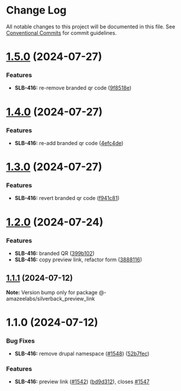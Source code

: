 # Change Log

All notable changes to this project will be documented in this file.
See [Conventional Commits](https://conventionalcommits.org) for commit guidelines.

# [1.5.0](https://github.com/AmazeeLabs/silverback-mono/compare/@-amazeelabs/silverback_preview_link@1.4.0...@-amazeelabs/silverback_preview_link@1.5.0) (2024-07-27)


### Features

* **SLB-416:** re-remove branded qr code ([9f8518e](https://github.com/AmazeeLabs/silverback-mono/commit/9f8518e960a0ca93dab00430a1b059afb0478964))





# [1.4.0](https://github.com/AmazeeLabs/silverback-mono/compare/@-amazeelabs/silverback_preview_link@1.3.0...@-amazeelabs/silverback_preview_link@1.4.0) (2024-07-27)


### Features

* **SLB-416:** re-add branded qr code ([4efc4de](https://github.com/AmazeeLabs/silverback-mono/commit/4efc4de944de9f9fdf993eb723e8eed7d1b70400))





# [1.3.0](https://github.com/AmazeeLabs/silverback-mono/compare/@-amazeelabs/silverback_preview_link@1.2.0...@-amazeelabs/silverback_preview_link@1.3.0) (2024-07-27)


### Features

* **SLB-416:** revert branded qr code ([f941c81](https://github.com/AmazeeLabs/silverback-mono/commit/f941c819bc6013ef11cf2cfcfd5c05bcb7ebdb7c))





# [1.2.0](https://github.com/AmazeeLabs/silverback-mono/compare/@-amazeelabs/silverback_preview_link@1.1.1...@-amazeelabs/silverback_preview_link@1.2.0) (2024-07-24)


### Features

* **SLB-416:** branded QR ([399b102](https://github.com/AmazeeLabs/silverback-mono/commit/399b102728179e9330f6cec403643439cd6a77e9))
* **SLB-416:** copy preview link, refactor form ([3888116](https://github.com/AmazeeLabs/silverback-mono/commit/3888116ec334d6f01c1541e23187134f00ba9546))





## [1.1.1](https://github.com/AmazeeLabs/silverback-mono/compare/@-amazeelabs/silverback_preview_link@1.1.0...@-amazeelabs/silverback_preview_link@1.1.1) (2024-07-12)

**Note:** Version bump only for package @-amazeelabs/silverback_preview_link





# 1.1.0 (2024-07-12)


### Bug Fixes

* **SLB-416:** remove drupal namespace ([#1548](https://github.com/AmazeeLabs/silverback-mono/issues/1548)) ([52b7fec](https://github.com/AmazeeLabs/silverback-mono/commit/52b7fec31a7b99ce9c409aa5943a90861988d467))


### Features

* **SLB-416:** preview link ([#1542](https://github.com/AmazeeLabs/silverback-mono/issues/1542)) ([bd9d312](https://github.com/AmazeeLabs/silverback-mono/commit/bd9d31276d0ffb4da45cbe475ec03386d66cc722)), closes [#1547](https://github.com/AmazeeLabs/silverback-mono/issues/1547)
